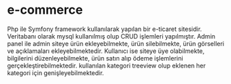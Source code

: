 # e-commerce
Php ile Symfony framework kullanılarak yapılan bir e-ticaret sitesidir.
Veritabanı olarak mysql kullanılmış olup CRUD işlemleri yapılmıştır. 
Admin panel ile admin siteye ürün ekleyebilmekte, ürün silebilmekte, ürün görselleri ve açıklamaları ekleyebilmektedir.
Kullanıcı ise siteye üye olabilmekte, bilgilerini düzenleyebilmekte, ürün satın alıp ödeme işlemlerini gerçekleştirebilmektedir.
kullanılan kategori treeview olup eklenen her kategori için genişleyebilmektedir.
